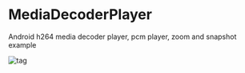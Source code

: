 # MediaDecoderPlayer
Android h264 media decoder player, pcm player, zoom and snapshot example

![tag](https://cacoo.com/diagrams/nRU5jALvwrXrGYP2-2E0D9.png)

